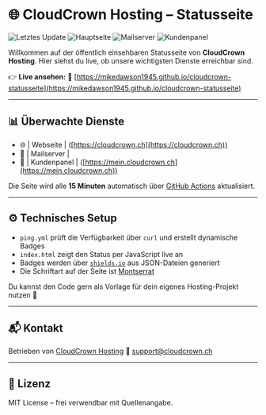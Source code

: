 # 🌐 CloudCrown Hosting – Statusseite

![Letztes Update](https://img.shields.io/endpoint?url=https://mikedawson1945.github.io/cloudcrown-statusseite/badge-last-updated.json)
![Hauptseite](https://img.shields.io/endpoint?url=https://raw.githubusercontent.com/MikeDawson1945/cloudcrown-statusseite/main/badge-cloudcrown.json)
![Mailserver](https://img.shields.io/endpoint?url=https://mikedawson1945.github.io/cloudcrown-statusseite/badge-mail.json)
![Kundenpanel](https://img.shields.io/endpoint?url=https://mikedawson1945.github.io/cloudcrown-statusseite/badge-panel.json)

Willkommen auf der öffentlich einsehbaren Statusseite von **CloudCrown Hosting**.
Hier siehst du live, ob unsere wichtigsten Dienste erreichbar sind.

👉 **Live ansehen:**
🔗 [https://mikedawson1945.github.io/cloudcrown-statusseite](https://mikedawson1945.github.io/cloudcrown-statusseite)

---

## 📊 Überwachte Dienste

* 🌐 | Webseite | ([https://cloudcrown.ch](https://cloudcrown.ch))
* 📧 | Mailserver |
* 👤 | Kundenpanel | ([https://mein.cloudcrown.ch](https://mein.cloudcrown.ch))

Die Seite wird alle **15 Minuten** automatisch über [GitHub Actions](https://github.com/features/actions) aktualisiert.

---

## ⚙️ Technisches Setup

* `ping.yml` prüft die Verfügbarkeit über `curl` und erstellt dynamische Badges
* `index.html` zeigt den Status per JavaScript live an
* Badges werden über [`shields.io`](https://shields.io) aus JSON-Dateien generiert
* Die Schriftart auf der Seite ist [Montserrat](https://fonts.google.com/specimen/Montserrat)

Du kannst den Code gern als Vorlage für dein eigenes Hosting-Projekt nutzen 🎯

---

## 📬 Kontakt

Betrieben von [CloudCrown Hosting](https://www.cloudcrown.ch)
📧 [support@cloudcrown.ch](mailto:support@cloudcrown.ch)

---

## 📄 Lizenz

MIT License – frei verwendbar mit Quellenangabe.
